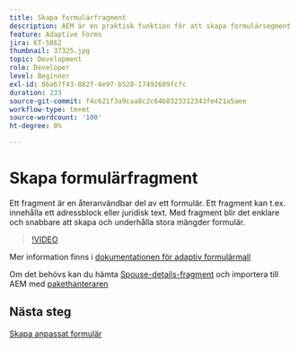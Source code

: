 ```yaml
---
title: Skapa formulärfragment
description: AEM är en praktisk funktion för att skapa formulärsegment som en panel eller en grupp fält endast en gång och återanvända dem i anpassade formulär.
feature: Adaptive Forms
jira: KT-5862
thumbnail: 37325.jpg
topic: Development
role: Developer
level: Beginner
exl-id: 86a67f43-882f-4e97-b528-17492689fcfc
duration: 233
source-git-commit: f4c621f3a9caa8c2c64b8323312343fe421a5aee
workflow-type: tm+mt
source-wordcount: '100'
ht-degree: 0%

---
```


# Skapa formulärfragment

Ett fragment är en återanvändbar del av ett formulär. Ett fragment kan t.ex. innehålla ett adressblock eller juridisk text. Med fragment blir det enklare och snabbare att skapa och underhålla stora mängder formulär.


>[!VIDEO](https://video.tv.adobe.com/v/37325?quality=12&learn=on)



Mer information finns i [dokumentationen för adaptiv formulärmall](https://experienceleague.adobe.com/docs/experience-manager-65/forms/adaptive-forms-basic-authoring/adaptive-form-fragments.html?lang=sv-SE)

Om det behövs kan du hämta [Spouse-details-fragment](assets/spouse-details-fragment.zip) och importera till AEM med [pakethanteraren](http://localhost:4502/crx/packmgr/index.jsp)

## Nästa steg

[Skapa anpassat formulär](./create-adaptive-form.md)
